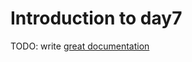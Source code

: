 # Introduction to day7

TODO: write [great documentation](http://jacobian.org/writing/what-to-write/)
